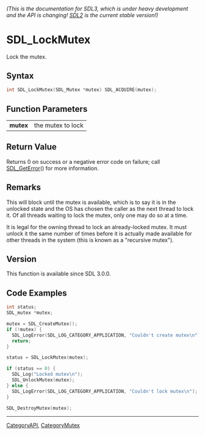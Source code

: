 ###### (This is the documentation for SDL3, which is under heavy development and the API is changing! [SDL2](https://wiki.libsdl.org/SDL2/) is the current stable version!)
# SDL_LockMutex

Lock the mutex.

## Syntax

```c
int SDL_LockMutex(SDL_Mutex *mutex) SDL_ACQUIRE(mutex);

```

## Function Parameters

|               |                   |
| ------------- | ----------------- |
| **mutex**     | the mutex to lock |

## Return Value

Returns 0 on success or a negative error code on failure; call
[SDL_GetError](SDL_GetError)() for more information.

## Remarks

This will block until the mutex is available, which is to say it is in the
unlocked state and the OS has chosen the caller as the next thread to lock
it. Of all threads waiting to lock the mutex, only one may do so at a time.

It is legal for the owning thread to lock an already-locked mutex. It must
unlock it the same number of times before it is actually made available for
other threads in the system (this is known as a "recursive mutex").

## Version

This function is available since SDL 3.0.0.

## Code Examples

<!-- # Begin Mutex Example -->
```c
int status;
SDL_mutex *mutex;

mutex = SDL_CreateMutex();
if (!mutex) {
  SDL_LogError(SDL_LOG_CATEGORY_APPLICATION, "Couldn't create mutex\n");
  return;
}

status = SDL_LockMutex(mutex);

if (status == 0) {
  SDL_Log("Locked mutex\n");
  SDL_UnlockMutex(mutex);
} else {
  SDL_LogError(SDL_LOG_CATEGORY_APPLICATION, "Couldn't lock mutex\n");
}

SDL_DestroyMutex(mutex);
```
<!-- # End Mutex Example -->

----
[CategoryAPI](CategoryAPI), [CategoryMutex](CategoryMutex)


